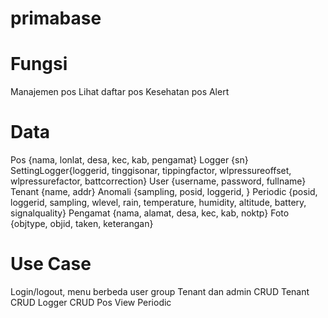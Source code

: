 # primabase
# Fungsi
Manajemen pos
Lihat daftar pos
Kesehatan pos
Alert
# Data
Pos {nama, lonlat, desa, kec, kab, pengamat}
Logger {sn}
SettingLogger{loggerid, tinggisonar, tippingfactor, wlpressureoffset, wlpressurefactor, battcorrection}
User {username, password, fullname}
Tenant {name, addr}
Anomali {sampling, posid, loggerid, }
Periodic {posid, loggerid, sampling, wlevel, rain, temperature, humidity, altitude, battery, signalquality}
Pengamat {nama, alamat, desa, kec, kab, noktp}
Foto {objtype, objid, taken, keterangan}
# Use Case
Login/logout, menu berbeda user group Tenant dan admin
CRUD Tenant
CRUD Logger
CRUD Pos
View Periodic
